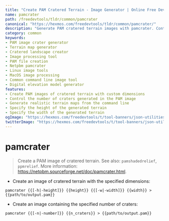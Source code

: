 ```yaml
---
title: "Create PAM Cratered Terrain - Image Generator | Online Free DevTools by Hexmos"
name: pamcrater
path: /freedevtools/tldr/common/pamcrater
canonical: "https://hexmos.com/freedevtools/tldr/common/pamcrater/"
description: "Generate PAM cratered terrain images with pamcrater. Control image dimensions and crater density effortlessly. Free online tool, no registration required."
category: common
keywords:
- PAM image crater generator
- Terrain map generator
- Cratered landscape creator
- Image processing tool
- PAM file creation
- Netpbm pamcrater
- Linux image tools
- MacOS image processing
- Common command line image tool
- Digital elevation model generator
features:
- Create PAM images of cratered terrain with custom dimensions
- Control the number of craters generated in the PAM image
- Generate realistic terrain maps from the command line
- Specify the height of the generated terrain
- Specify the width of the generated terrain
ogImage: "https://hexmos.com/freedevtools/t/tool-banners/json-utilities-banner.png"
twitterImage: "https://hexmos.com/freedevtools/t/tool-banners/json-utilities-banner.png"
---
```


# pamcrater

> Create a PAM image of cratered terrain.
> See also: `pamshadedrelief`, `ppmrelief`.
> More information: <https://netpbm.sourceforge.net/doc/pamcrater.html>.

- Create an image of cratered terrain with the specified dimensions:

`pamcrater {{[-h|-height]}} {{height}} {{[-w|-width]}} {{width}} > {{path/to/output.pam}}`

- Create an image containing the specified number of craters:

`pamcrater {{[-n|-number]}} {{n_craters}} > {{path/to/output.pam}}`
